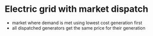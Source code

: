 #  Electric grid with market dispatch

- market where demand is met using lowest cost generation first
- all dispatched generators get the same price for their generation


